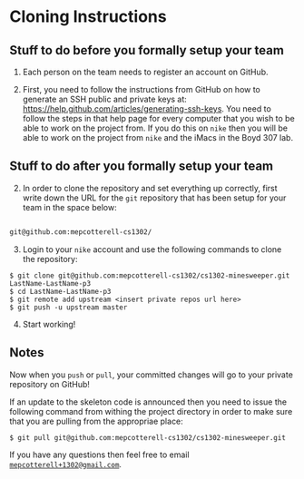 # Cloning Instructions

## Stuff to do before you formally setup your team

1. Each person on the team needs to register an account on GitHub.

2. First, you need to follow the instructions from GitHub on how to 
generate an SSH public and private keys at: https://help.github.com/articles/generating-ssh-keys.
 You need to follow the steps in that help page for every computer that you 
wish to be able to work on the project from. If you do this on <code>nike</code> then
you will be able to work on the project from <code>nike</code> and the iMacs in the
Boyd 307 lab.

## Stuff to do after you formally setup your team

2. In order to clone the repository and set everything up correctly, first write
down the URL for the <code>git</code> repository that has been setup for your
team in the space below:

````markdown

git@github.com:mepcotterell-cs1302/

````

3. Login to your <code>nike</code> account and use the following commands to clone the
repository:

````
$ git clone git@github.com:mepcotterell-cs1302/cs1302-minesweeper.git LastName-LastName-p3
$ cd LastName-LastName-p3
$ git remote add upstream <insert private repos url here>
$ git push -u upstream master
````

4. Start working!

## Notes

Now when you <code>push</code> or <code>pull</code>, your committed changes will go to your
private repository on GitHub!

If an update to the skeleton code is announced then you need to issue the following
command from withing the project directory in order to make sure that you are 
pulling from the appropriae place:

````
$ git pull git@github.com:mepcotterell-cs1302/cs1302-minesweeper.git
````

If you have any questions then feel free to email <code>mepcotterell+1302@gmail.com</code>.